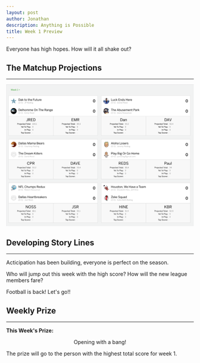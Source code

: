 ```yaml
---
layout: post
author: Jonathan
description: Anything is Possible
title: Week 1 Preview
---
```

Everyone has high hopes. How will it all shake out?

## The Matchup Projections
---
<img class="center" src="/assets/projections/wp1.png" alt="week 1 preview">

## Developing Story Lines
---

Acticipation has been building, everyone is perfect on the season. 

Who will jump out this week with the high score? How will the new league members fare? 

Football is back! Let's go!! 

## Weekly Prize
---
**This Week's Prize:**
<p class="callout" align="center">Opening with a bang!</p>
The prize will go to the person with the highest total score for week 1.